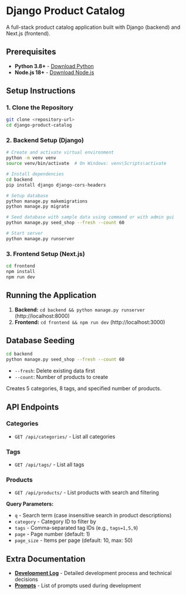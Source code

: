 # Django Product Catalog

A full-stack product catalog application built with Django (backend) and Next.js (frontend).

## Prerequisites

- **Python 3.8+** - [Download Python](https://www.python.org/downloads/)
- **Node.js 18+** - [Download Node.js](https://nodejs.org/)

## Setup Instructions

### 1. Clone the Repository

```bash
git clone <repository-url>
cd django-product-catalog
```

### 2. Backend Setup (Django)

```bash
# Create and activate virtual environment
python -m venv venv
source venv/bin/activate  # On Windows: venv\Scripts\activate

# Install dependencies
cd backend
pip install django django-cors-headers

# Setup database
python manage.py makemigrations
python manage.py migrate

# Seed database with sample data using command or with admin gui
python manage.py seed_shop --fresh --count 60

# Start server
python manage.py runserver
```

### 3. Frontend Setup (Next.js)

```bash
cd frontend
npm install
npm run dev
```

## Running the Application

1. **Backend:** `cd backend && python manage.py runserver` (http://localhost:8000)
2. **Frontend:** `cd frontend && npm run dev` (http://localhost:3000)

## Database Seeding

```bash
cd backend
python manage.py seed_shop --fresh --count 60
```

- `--fresh`: Delete existing data first
- `--count`: Number of products to create

Creates 5 categories, 8 tags, and specified number of products.

## API Endpoints

### Categories
- `GET /api/categories/` - List all categories

### Tags
- `GET /api/tags/` - List all tags

### Products
- `GET /api/products/` - List products with search and filtering

**Query Parameters:**
- `q` - Search term (case insensitive search in product descriptions)
- `category` - Category ID to filter by
- `tags` - Comma-separated tag IDs (e.g., `tags=1,5,9`)
- `page` - Page number (default: 1)
- `page_size` - Items per page (default: 10, max: 50)

## Extra Documentation

- **[Development Log](devlog.md)** - Detailed development process and technical decisions
- **[Prompts](prompts.md)** - List of prompts used during development